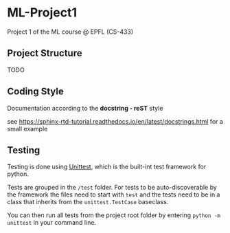 # ML-Project1
Project 1 of the ML course @ EPFL (CS-433)


## Project Structure
TODO

## Coding Style
Documentation according to the **docstring - reST** style 

see https://sphinx-rtd-tutorial.readthedocs.io/en/latest/docstrings.html for a small example


## Testing
Testing is done using [Unittest](https://docs.python.org/3/library/unittest.html), which is the built-int test framework for python. 

Tests are grouped in the `/test` folder. For tests to be auto-discoverable by the framework the files need to start with `test` and the tests need to be in a class that inherits from the `unittest.TestCase` baseclass. 

You can then run all tests from the project root folder by entering ` python -m unittest ` in your command line.
